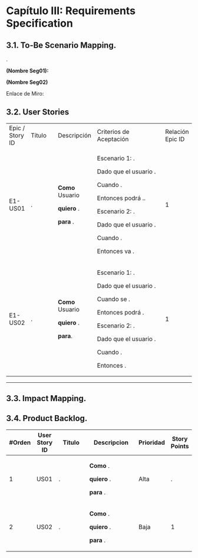 # Capítulo III: Requirements Specification

## 3.1. To-Be Scenario Mapping.
.

**(Nombre Seg01):**

**(Nombre Seg02)**


Enlace de Miro:

## 3.2. User Stories
<table>
<colgroup>
<col style="width: 11%" />
<col style="width: 15%" />
<col style="width: 21%" />
<col style="width: 39%" />
<col style="width: 11%" />
</colgroup>
<tbody>
<tr class="odd">
<td>Epic / Story ID</td>
<td>Título</td>
<td>Descripción</td>
<td>Criterios de Aceptación</td>
<td>Relación Epic ID</td>
</tr>

</tr>
<tr class="even">
<td>E1-US01</td>
<td>.</td>
<td><p><strong>Como</strong> Usuario</p>
<p><strong>quiero</strong> .</p>
<p><strong>para</strong> .</p></td>
<td><p>Escenario 1: .</p>
<p>Dado que el usuario .</p>
<p>Cuando .</p>
<p>Entonces podrá ..</p>
<p>Escenario 2: .</p>
<p>Dado que el usuario .</p>
<p>Cuando .</p>
<p>Entonces va .</p></td>
<td>1</td>
</tr>
<tr class="odd">
<td>E1-US02</td>
<td>.</td>
<td><p><strong>Como</strong> Usuario</p>
<p><strong>quiero</strong> .</p>
<p><strong>para</strong>.</p></td>
<td><p>Escenario 1: .</p>
<p>Dado que el usuario .</p>
<p>Cuando se .</p>
<p>Entonces podrá .</p>
<p>Escenario 2: .</p>
<p>Dado que el usuario .</p>
<p>Cuando .</p>
<p>Entonces .</p></td>
<td>1</td>
</tr>
<tr class="even">


</tr>

</tbody>
</table>
<hr>

## 3.3. Impact Mapping.


## 3.4. Product Backlog.
<table>
<colgroup>
<col style="width: 13%" />
<col style="width: 12%" />
<col style="width: 18%" />
<col style="width: 28%" />
<col style="width: 14%" />
<col style="width: 12%" />
</colgroup>
<thead>
<tr class="header">
<th>#Orden</th>
<th>User Story ID</th>
<th>Titulo</th>
<th>Descripcion</th>
<th>Prioridad</th>
<th>Story Points</th>
</tr>
</thead>
<tbody>
<tr class="odd">
<td>1</td>
<td>US01</td>
<td>.</td>
<td><p><strong>Como</strong> .</p>
<p><strong>quiero</strong> .</p>
<p><strong>para</strong> .</p></td>
<td>Alta</td>
<td>.</td>
</tr>
<tr class="even">
<td>2</td>
<td>US02</td>
<td>.</td>
<td><p><strong>Como</strong> .</p>
<p><strong>quiero</strong> .</p>
<p><strong>para</strong> .</p></td>
<td>Baja</td>
<td>1</td>
</tr>

</tbody>
</table>